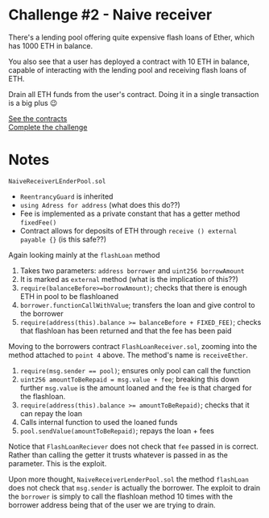 # Challenge #2 - Naive receiver
There's a lending pool offering quite expensive flash loans of Ether, which has 1000 ETH in balance.

You also see that a user has deployed a contract with 10 ETH in balance, capable of interacting with the lending pool and receiving flash loans of ETH.

Drain all ETH funds from the user's contract. Doing it in a single transaction is a big plus 😉

[See the contracts](https://github.com/nicolasgarcia214/damn-vulnerable-defi-foundry/tree/master/src/Contracts/naive-receiver)
<br/>
[Complete the challenge](https://github.com/nicolasgarcia214/damn-vulnerable-defi-foundry/blob/master/test/Levels/naive-receiver/NaiveReceiver.t.sol)

# Notes

`NaiveReceiverLEnderPool.sol`

- `ReentrancyGuard` is inherited 
- `using Adress for address` (what does this do??)
- Fee is implemented as a private constant that has a getter method `fixedFee()`
- Contract allows for deposits of ETH through `receive () external payable {}` (is this safe??)

Again looking mainly at the `flashLoan` method

1. Takes two parameters: `address borrower` and `uint256 borrowAmount`
2. It is marked as `external` method (what is the implication of this??)
3. `require(balanceBefore>=borrowAmount)`; checks that there is enough ETH in pool to be flashloaned
4. `borrower.functionCallWithValue`; transfers the loan and give control to the borrower
5. `require(address(this).balance >= balanceBefore + FIXED_FEE)`; checks that flashloan has been returned and that the fee has been paid

Moving to the borrowers contract `FlashLoanReceiver.sol`, zooming into the method attached to `point 4` above. The method's name is `receiveEther`.
1. `require(msg.sender == pool)`; ensures only pool can call the function
2. `uint256 amountToBeRepaid = msg.value + fee`; breaking this down further `msg.value` is the amount loaned and the `fee` is that charged for the flashloan.
3. `require(address(this).balance >= amountToBeRepaid)`; checks that it can repay the loan
4. Calls internal function to used the loaned funds
5. `pool.sendValue(amountToBeRepaid)`; repays the loan + fees

Notice that `FlashLoanReciever` does not check that `fee` passed in is correct. Rather than calling the getter it trusts whatever is passed in as the parameter. This is the exploit.

Upon more thought, `NaiveReceiverLenderPool.sol` the method `flashLoan` does not check that `msg.sender` is actually the borrower. The exploit to drain the `borrower` is simply to call the flashloan method 10 times with the borrower address being that of the user we are trying to drain.
